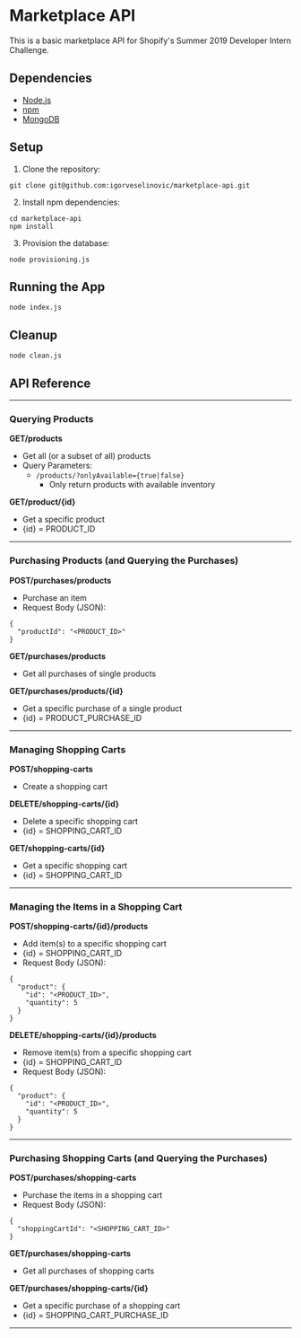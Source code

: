 # Marketplace API
This is a basic marketplace API for Shopify's Summer 2019 Developer Intern Challenge.  

## Dependencies
* [Node.js](https://nodejs.org/en/download/)  
* [npm](https://www.npmjs.com/get-npm)  
* [MongoDB](https://docs.mongodb.com/manual/)  

## Setup
1. Clone the repository:
```
git clone git@github.com:igorveselinovic/marketplace-api.git
```
2. Install npm dependencies:
```
cd marketplace-api
npm install
```
3. Provision the database:
```
node provisioning.js
```

## Running the App
```
node index.js
```

## Cleanup
```
node clean.js
```

## API Reference

---

### Querying Products

**GET/products**  
* Get all (or a subset of all) products  
* Query Parameters:  
  * `/products/?onlyAvailable={true|false}`  
    * Only return products with available inventory  

**GET/product/{id}**  
* Get a specific product  
* {id} = PRODUCT_ID  

---

### Purchasing Products (and Querying the Purchases)

**POST/purchases/products**  
* Purchase an item  
* Request Body (JSON):  
```
{
  "productId": "<PRODUCT_ID>"
}
```

**GET/purchases/products**  
* Get all purchases of single products  

**GET/purchases/products/{id}**  
* Get a specific purchase of a single product  
* {id} = PRODUCT_PURCHASE_ID  

---

### Managing Shopping Carts

**POST/shopping-carts**  
* Create a shopping cart  

**DELETE/shopping-carts/{id}**  
* Delete a specific shopping cart  
* {id} = SHOPPING_CART_ID  

**GET/shopping-carts/{id}**  
* Get a specific shopping cart  
* {id} = SHOPPING_CART_ID  

---

### Managing the Items in a Shopping Cart

**POST/shopping-carts/{id}/products**  
* Add item(s) to a specific shopping cart  
* {id} = SHOPPING_CART_ID  
* Request Body (JSON):  
```
{
  "product": {
    "id": "<PRODUCT_ID>",
    "quantity": 5
  }
}
```

**DELETE/shopping-carts/{id}/products**  
* Remove item(s) from a specific shopping cart  
* {id} = SHOPPING_CART_ID  
* Request Body (JSON):  
```
{
  "product": {
    "id": "<PRODUCT_ID>",
    "quantity": 5
  }
}
```

---

### Purchasing Shopping Carts (and Querying the Purchases)

**POST/purchases/shopping-carts**  
* Purchase the items in a shopping cart  
* Request Body (JSON):  
```
{
  "shoppingCartId": "<SHOPPING_CART_ID>"
}
```

**GET/purchases/shopping-carts**  
* Get all purchases of shopping carts  

**GET/purchases/shopping-carts/{id}**  
* Get a specific purchase of a shopping cart  
* {id} = SHOPPING_CART_PURCHASE_ID  

---
